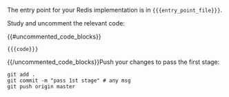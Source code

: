 The entry point for your Redis implementation is in `{{{entry_point_file}}}`.

Study and uncomment the relevant code: 

{{#uncommented_code_blocks}}
```{{language_syntax_highlighting_identifier}}
{{{code}}}
```

{{/uncommented_code_blocks}}Push your changes to pass the first stage:

```
git add .
git commit -m "pass 1st stage" # any msg
git push origin master
```
